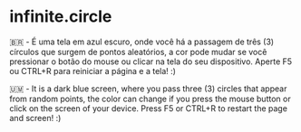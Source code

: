 # infinite.circle

🇧🇷 - É uma tela em azul escuro, onde você há a passagem de três (3) círculos que surgem de pontos aleatórios, a cor pode mudar se você pressionar o botão do mouse ou clicar na tela do seu dispositivo. Aperte F5 ou CTRL+R para reiniciar a página e a tela! :)

🇺🇲 - It is a dark blue screen, where you pass three (3) circles that appear from random points, the color can change if you press the mouse button or click on the screen of your device. Press F5 or CTRL+R to restart the page and screen! :)
